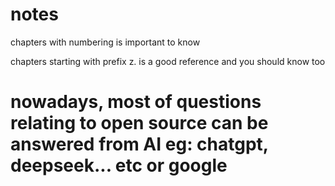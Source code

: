 # notes
chapters with numbering is important to know

chapters starting with prefix z. is a good reference and you should know too

# nowadays, most of questions relating to open source can be answered from AI eg: chatgpt, deepseek... etc or google
